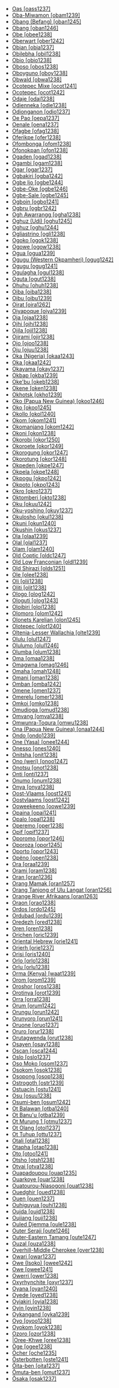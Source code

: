 - [Oas [oass1237]](tree/austronesian.aust1307/nuclearaustronesian.nucl1752/malayopolynesian.mala1545/greatercentralphilippine.grea1284/centralphilippine.cent2246/bikol.biko1240/inlandbikol.inla1266/albaybicolano.alba1269/oas.oass1237/oas.oass1237.ini)
- [Oba-Miwamon [obam1239]](tree/anim.anim1240/marind.mari1437/yaqayic.yaqa1245/yaqay.yaqa1246/obamiwamon.obam1239/obamiwamon.obam1239.ini)
- [Obang (Befang) [oban1245]](tree/atlanticcongo.atla1278/voltacongo.volt1241/benuecongo.benu1247/bantoid.bant1294/southernbantoid.sout3152/widegrassfields.wide1239/befang.befa1241/obangbefang.oban1245/obangbefang.oban1245.ini)
- [Obang [oban1246]](tree/atlanticcongo.atla1278/voltacongo.volt1241/benuecongo.benu1247/bantoid.bant1294/southernbantoid.sout3152/ekoidmbe.ekoi1237/ekoid.ekoi1236/ejaghamekajuk.ejag1240/ejaghametung.ejag1241/ejagham.ejag1239/easternejagham.east2411/obang.oban1246/obang.oban1246.ini)
- [Obe [obee1238]](tree/atlanticcongo.atla1278/voltacongo.volt1241/benuecongo.benu1247/bantoid.bant1294/southernbantoid.sout3152/bendic.bend1256/putukwam.putu1241/obe.obee1238/obe.obee1238.ini)
- [Oberwart [ober1242]](tree/uralic.ural1272/hungarian.hung1274/oberwart.ober1242/oberwart.ober1242.ini)
- [Obian [obia1237]](tree/austronesian.aust1307/nuclearaustronesian.nucl1752/malayopolynesian.mala1545/greaterbarito.grea1283/samabajaw.sama1302/suluborneo.sulu1242/innersulusama.inne1244/southernsama.sout2918/obian.obia1237/obian.obia1237.ini)
- [Obilebha [obil1238]](tree/centralsudanic.cent2225/morumadi.moru1252/centralmorumadi.cent2043/logo.logo1259/obilebha.obil1238/obilebha.obil1238.ini)
- [Obio [obio1238]](tree/atlanticcongo.atla1278/voltacongo.volt1241/benuecongo.benu1247/igboid.igbo1258/igbo.igbo1259/ikwere.ikwe1242/obio.obio1238/obio.obio1238.ini)
- [Oboso [obos1238]](tree/atlanticcongo.atla1278/voltacongo.volt1241/benuecongo.benu1247/bantoid.bant1294/southernbantoid.sout3152/bendic.bend1256/putukwam.putu1241/oboso.obos1238/oboso.obos1238.ini)
- [Oboyguno [oboy1238]](tree/afroasiatic.afro1255/chadic.chad1250/eastchadic.east2632/eastchadicb.east2633/eastchadicb1.east2709/danglamabirebirgit.dang1275/dangla.dang1276/bidiyo.bidi1241/oboyguno.oboy1238/oboyguno.oboy1238.ini)
- [Obwald [obwa1238]](tree/indoeuropean.indo1319/germanic.germ1287/northwestgermanic.nort3152/westgermanic.west2793/highgerman.high1286/middlemodernhighgerman.midd1349/modernhighgerman.mode1258/uppergerman.uppe1397/alemannic.alem1243/swissgerman.swis1247/obwald.obwa1238/obwald.obwa1238.ini)
- [Ocotepec Mixe [ocot1241]](tree/mixezoque.mixe1284/mixe.mixe1286/oaxacamixe.oaxa1241/lowlandmidlandsouthhighlandmixe.lowl1268/lowlandmidlandmixe.lowl1269/midlandmixe.midl1241/juquilamixe.juqu1238/ocotepecmixe.ocot1241/ocotepecmixe.ocot1241.ini)
- [Ocotepec [ocot1242]](tree/mixezoque.mixe1284/zoque.zoqu1261/chiapaszoque.chia1261/copainalazoque.copa1236/ocotepec.ocot1242/ocotepec.ocot1242.ini)
- [Odaje [odaj1238]](tree/atlanticcongo.atla1278/voltacongo.volt1241/benuecongo.benu1247/bantoid.bant1294/southernbantoid.sout3152/ekoidmbe.ekoi1237/mbe.mbee1249/odaje.odaj1238/odaje.odaj1238.ini)
- [Odienneka [odie1238]](tree/mande.mand1469/westernmande.west2780/mandingkpelle.mand1431/centralmande.cent2047/mandingjogo.mand1432/mandingvai.mand1433/mandingmokole.mand1434/manding.mand1435/eastmanding.east2425/maninkamori.mani1303/wojenaka.woje1238/odienneka.odie1238/odienneka.odie1238.ini)
- [Odionganon [odio1237]](tree/austronesian.aust1307/nuclearaustronesian.nucl1752/malayopolynesian.mala1545/greatercentralphilippine.grea1284/centralphilippine.cent2246/bisayan.bisa1268/bantoanon.bant1288/odionganon.odio1237/odionganon.odio1237.ini)
- [Oe Pao [oepa1237]](tree/austronesian.aust1307/nuclearaustronesian.nucl1752/malayopolynesian.mala1545/centraleasternmalayopolynesian.cent2237/centralmalayopolynesian.cent2245/timorica.timo1259/westextraramelaic.west2545/rotinese.roti1239/nuclearrotinese.nucl1753/ringgou.ring1244/oepao.oepa1237/oepao.oepa1237.ini)
- [Oenale [oena1237]](tree/austronesian.aust1307/nuclearaustronesian.nucl1752/malayopolynesian.mala1545/centraleasternmalayopolynesian.cent2237/centralmalayopolynesian.cent2245/timorica.timo1259/westextraramelaic.west2545/rotinese.roti1239/delaoenale.dela1251/oenale.oena1237/oenale.oena1237.ini)
- [Ofagbe [ofag1238]](tree/atlanticcongo.atla1278/voltacongo.volt1241/benuecongo.benu1247/akpesedoid.akpe1249/edoid.edoi1239/southwesternedoid.sout2805/isoko.isok1239/ofagbe.ofag1238/ofagbe.ofag1238.ini)
- [Oferikpe [ofer1238]](tree/atlanticcongo.atla1278/voltacongo.volt1241/benuecongo.benu1247/deltacross.delt1251/uppercross.uppe1418/centraluppercross.cent2027/eastwestcentraldeltacross.east2400/mbembelegbo.mbem1251/crossrivermbembe.cros1244/oferikpe.ofer1238/oferikpe.ofer1238.ini)
- [Ofombonga [ofom1238]](tree/atlanticcongo.atla1278/voltacongo.volt1241/benuecongo.benu1247/deltacross.delt1251/uppercross.uppe1418/centraluppercross.cent2027/eastwestcentraldeltacross.east2400/mbembelegbo.mbem1251/crossrivermbembe.cros1244/ofombonga.ofom1238/ofombonga.ofom1238.ini)
- [Ofonokpan [ofon1238]](tree/atlanticcongo.atla1278/voltacongo.volt1241/benuecongo.benu1247/deltacross.delt1251/uppercross.uppe1418/centraluppercross.cent2027/eastwestcentraldeltacross.east2400/mbembelegbo.mbem1251/crossrivermbembe.cros1244/ofonokpan.ofon1238/ofonokpan.ofon1238.ini)
- [Ogaden [ogad1238]](tree/afroasiatic.afro1255/cushitic.cush1243/eastcushitic.east2699/lowlandeastcushitic.lowl1267/southernlowlandeastcushitic.sout3055/mainstreamlowlandeastcushitic.main1283/omotana.omot1245/easternomotana.east2653/somali.soma1255/ogaden.ogad1238/ogaden.ogad1238.ini)
- [Ogambi [ogam1238]](tree/centralsudanic.cent2225/morumadi.moru1252/centralmorumadi.cent2043/logo.logo1259/ogambi.ogam1238/ogambi.ogam1238.ini)
- [Ogar [ogar1237]](tree/austronesian.aust1307/nuclearaustronesian.nucl1752/malayopolynesian.mala1545/centraleasternmalayopolynesian.cent2237/centralmalayopolynesian.cent2245/keitanimbar.keit1238/yamdenaonin.yamd1241/oninic.onin1244/onin.onin1245/ogar.ogar1237/ogar.ogar1237.ini)
- [Ogbakiri [ogba1242]](tree/atlanticcongo.atla1278/voltacongo.volt1241/benuecongo.benu1247/igboid.igbo1258/igbo.igbo1259/ikwere.ikwe1242/ogbakiri.ogba1242/ogbakiri.ogba1242.ini)
- [Ogbe Ijo [ogbe1244]](tree/ijoid.ijoi1239/ijo.ijoo1239/westernijo.west2446/izon.izon1238/ogbeijo.ogbe1244/ogbeijo.ogbe1244.ini)
- [Ogbe-Oke [ogbe1246]](tree/atlanticcongo.atla1278/voltacongo.volt1241/benuecongo.benu1247/akpesedoid.akpe1249/edoid.edoi1239/northwesternedoid.nort3183/southernnorthwesternedoid.sout3171/okpamheri.okpa1238/westernokpamheri.west2472/ogbeoke.ogbe1246/ogbeoke.ogbe1246.ini)
- [Ogbe-Sale [ogbe1245]](tree/atlanticcongo.atla1278/voltacongo.volt1241/benuecongo.benu1247/akpesedoid.akpe1249/edoid.edoi1239/northwesternedoid.nort3183/southernnorthwesternedoid.sout3171/okpamheri.okpa1238/westernokpamheri.west2472/ogbesale.ogbe1245/ogbesale.ogbe1245.ini)
- [Ogboin [ogbo1241]](tree/ijoid.ijoi1239/ijo.ijoo1239/westernijo.west2446/izon.izon1238/ogboin.ogbo1241/ogboin.ogbo1241.ini)
- [Ogbru [ogbr1242]](tree/atlanticcongo.atla1278/voltacongo.volt1241/kwavoltacongo.kwav1236/nyo.nyoa1234/agneby.agne1238/abidji.abid1235/ogbru.ogbr1242/ogbru.ogbr1242.ini)
- [Ogh Awarrangg [ogha1238]](tree/pamanyungan.pama1250/paman.pama1251/southwestpama.sout3141/uppersouthwestpaman.uppe1456/kunjenundjanathima.kunj1248/kunjen.kunj1245/oghawarrangg.ogha1238/oghawarrangg.ogha1238.ini)
- [Oghuz (Udi) [oghu1245]](tree/nakhdaghestanian.nakh1245/daghestanian.dagh1238/lezgic.lezg1248/udiaghwan.udia1235/udi.udii1243/oghuzudi.oghu1245/oghuzudi.oghu1245.ini)
- [Oghuz [oghu1244]](tree/turkic.turk1311/commonturkic.comm1245/oghuzkipchakuyghur.oghu1246/oghuz.oghu1243/uzbek.uzbe1247/northernuzbek.nort2690/oghuz.oghu1244/oghuz.oghu1244.ini)
- [Ogliastrino [ogli1238]](tree/indoeuropean.indo1319/italic.ital1284/latinofaliscan.lati1262/latinic.lati1263/imperiallatin.impe1234/romance.roma1334/southernromance.sout3158/sardocorsican.sard1256/sardinian.sard1257/campidanesesardinian.camp1261/ogliastrino.ogli1238/ogliastrino.ogli1238.ini)
- [Ogoko [ogok1238]](tree/centralsudanic.cent2225/morumadi.moru1252/southernmorumadi.sout2827/southernmadi.sout2828/ogoko.ogok1238/ogoko.ogok1238.ini)
- [Ogowe [ogow1238]](tree/atlanticcongo.atla1278/voltacongo.volt1241/benuecongo.benu1247/bantoid.bant1294/southernbantoid.sout3152/narrowbantu.narr1281/bantuab10b20b30.bant1295/yaundefanga70.yaun1239/fangequatorialguinea.fang1246/ogowe.ogow1238/ogowe.ogow1238.ini)
- [Ogua [ogua1239]](tree/atlanticcongo.atla1278/voltacongo.volt1241/benuecongo.benu1247/akpesedoid.akpe1249/edoid.edoi1239/deltaedoid.delt1252/degemaengenni.dege1249/engenni.enge1239/ogua.ogua1239/ogua.ogua1239.ini)
- [Ogugu (Western Okpamheri) [ogug1242]](tree/atlanticcongo.atla1278/voltacongo.volt1241/benuecongo.benu1247/akpesedoid.akpe1249/edoid.edoi1239/northwesternedoid.nort3183/southernnorthwesternedoid.sout3171/okpamheri.okpa1238/westernokpamheri.west2472/oguguwesternokpamheri.ogug1242/oguguwesternokpamheri.ogug1242.ini)
- [Ogugu [ogug1241]](tree/atlanticcongo.atla1278/voltacongo.volt1241/benuecongo.benu1247/defoid.defo1239/yoruboid.yoru1244/igala.igal1242/ogugu.ogug1241/ogugu.ogug1241.ini)
- [Ogulagha [ogul1238]](tree/ijoid.ijoi1239/ijo.ijoo1239/westernijo.west2446/izon.izon1238/ogulagha.ogul1238/ogulagha.ogul1238.ini)
- [Oguta [ogut1238]](tree/atlanticcongo.atla1278/voltacongo.volt1241/benuecongo.benu1247/igboid.igbo1258/igbo.igbo1259/nuclearigbo.nucl1417/oguta.ogut1238/oguta.ogut1238.ini)
- [Ohuhu [ohuh1238]](tree/atlanticcongo.atla1278/voltacongo.volt1241/benuecongo.benu1247/igboid.igbo1258/igbo.igbo1259/nuclearigbo.nucl1417/ohuhu.ohuh1238/ohuhu.ohuh1238.ini)
- [Oiba [oiba1238]](tree/eaststrickland.east2433/kubosamobibo.kubo1241/gobasi.goba1246/oiba.oiba1238/oiba.oiba1238.ini)
- [Oibu [oibu1239]](tree/manubaran.manu1261/mariapapuanewguinea.mari1438/oibu.oibu1239/oibu.oibu1239.ini)
- [Oirat [oira1262]](tree/mongolic.mong1329/easternmongolic.oira1260/oiratkhalkha.oira1264/oiratkalmykdarkhat.oira1261/kalmyk.kalm1243/oirat.oira1262/oirat.oira1262.ini)
- [Oiyapoque [oiya1239]](tree/tupian.tupi1275/mawetiguarani.mawe1252/awetiguarani.awet1245/tupiguarani.tupi1276/tupiguaranisubgroupviii.tupi1281/wayampizoeemerillon.waya1271/wayampi.waya1270/oiyapoque.oiya1239/oiyapoque.oiya1239.ini)
- [Oja [ojaa1238]](tree/atlanticcongo.atla1278/voltacongo.volt1241/benuecongo.benu1247/akpesedoid.akpe1249/edoid.edoi1239/northwesternedoid.nort3183/southernnorthwesternedoid.sout3171/okpamheri.okpa1238/okulosho.okul1238/oja.ojaa1238/oja.ojaa1238.ini)
- [Ojhi [ojhi1238]](tree/indoeuropean.indo1319/indoiranian.indo1320/indoaryan.indo1321/indoaryancentralzone.indo1322/subcontinentalcentralindoaryan.subc1234/easternhindi.east2726/bagheli.bagh1251/ojhi.ojhi1238/ojhi.ojhi1238.ini)
- [Ojila [ojil1238]](tree/centralsudanic.cent2225/morumadi.moru1252/centralmorumadi.cent2043/avokaya.avok1242/ojila.ojil1238/ojila.ojil1238.ini)
- [Ojirami [ojir1238]](tree/atlanticcongo.atla1278/voltacongo.volt1241/benuecongo.benu1247/akpesedoid.akpe1249/edoid.edoi1239/northwesternedoid.nort3183/southernnorthwesternedoid.sout3171/okpamheri.okpa1238/okulosho.okul1238/ojirami.ojir1238/ojirami.ojir1238.ini)
- [Ojo [ojoo1238]](tree/atlanticcongo.atla1278/voltacongo.volt1241/benuecongo.benu1247/defoid.defo1239/arigidi.arig1246/ojo.ojoo1238/ojo.ojoo1238.ini)
- [Oju [ojuu1238]](tree/atlanticcongo.atla1278/voltacongo.volt1241/benuecongo.benu1247/idomoid.idom1262/akweya.etul1244/igede.iged1239/oju.ojuu1238/oju.ojuu1238.ini)
- [Oka (Nigeria) [okaa1243]](tree/atlanticcongo.atla1278/voltacongo.volt1241/benuecongo.benu1247/igboid.igbo1258/igbo.igbo1259/nuclearigbo.nucl1417/okanigeria.okaa1243/okanigeria.okaa1243.ini)
- [Oka [okaa1242]](tree/mongolic.mong1329/easternmongolic.oira1260/oiratkhalkha.oira1264/khalkhaburiat.khal1273/buriat.buri1258/russiaburiat.russ1264/oka.okaa1242/oka.okaa1242.ini)
- [Okayama [okay1237]](tree/japonic.japo1237/japanese.japa1256/japantaiwanjapanese.japa1258/nuclearjapanese.nucl1643/westernjapanese.west2607/chugoku.chug1253/okayama.okay1237/okayama.okay1237.ini)
- [Okbap [okba1239]](tree/nucleartransnewguinea.nucl1709/mek.mekk1240/easternmek.east2504/ketengban.kete1254/okbap.okba1239/okbap.okba1239.ini)
- [Oke'bu [okeb1238]](tree/centralsudanic.cent2225/membimangbutuefe.memb1239/ndo.ndoo1242/okebu.okeb1238/okebu.okeb1238.ini)
- [Okene [oken1238]](tree/atlanticcongo.atla1278/voltacongo.volt1241/benuecongo.benu1247/nupoid.nupo1239/ebira.ebir1243/okene.oken1238/okene.oken1238.ini)
- [Okhotsk [okho1239]](tree/tungusic.tung1282/northerntungusic.nort3147/even.even1260/okhotsk.okho1239/okhotsk.okho1239.ini)
- [Oko (Papua New Guinea) [okoo1246]](tree/koiarian.koia1260/baraic.bara1376/ese.esee1247/okopapuanewguinea.okoo1246/okopapuanewguinea.okoo1246.ini)
- [Oko [okoo1245]](tree/atlanticcongo.atla1278/voltacongo.volt1241/benuecongo.benu1247/okoeniosayen.okoe1238/oko.okoo1245/oko.okoo1245.ini)
- [Okollo [okol1240]](tree/centralsudanic.cent2225/morumadi.moru1252/southernmorumadi.sout2827/southernmadi.sout2828/okollo.okol1240/okollo.okol1240.ini)
- [Okom [okom1241]](tree/atlanticcongo.atla1278/voltacongo.volt1241/benuecongo.benu1247/deltacross.delt1251/uppercross.uppe1418/centraluppercross.cent2027/eastwestcentraldeltacross.east2400/mbembelegbo.mbem1251/crossrivermbembe.cros1244/okom.okom1241/okom.okom1241.ini)
- [Okomanjang [okom1242]](tree/atlanticcongo.atla1278/voltacongo.volt1241/benuecongo.benu1247/bantoid.bant1294/southernbantoid.sout3152/widegrassfields.wide1239/befang.befa1241/okomanjang.okom1242/okomanjang.okom1242.ini)
- [Okoni [okon1238]](tree/atlanticcongo.atla1278/voltacongo.volt1241/northvoltacongo.nort3149/gur.gura1261/centralgur.cent2243/northerncentralgur.nort2777/bwamuotivolta.bwam1248/otivolta.otiv1239/nuclearotivolta.nucl1743/otivoltaoriental.otiv1240/waamatayariditammari.waam1245/tayariditammari.taya1258/nateni.nate1242/okoni.okon1238/okoni.okon1238.ini)
- [Okorobi [okor1250]](tree/atlanticcongo.atla1278/voltacongo.volt1241/benuecongo.benu1247/bantoid.bant1294/southernbantoid.sout3152/widegrassfields.wide1239/narrowgrassfields.narr1282/momo.momo1242/ngwo.ngwo1241/okorobi.okor1250/okorobi.okor1250.ini)
- [Okoroete [okor1249]](tree/atlanticcongo.atla1278/voltacongo.volt1241/benuecongo.benu1247/deltacross.delt1251/lowercross.obol1242/oboloic.obol1244/obolo.obol1243/okoroete.okor1249/okoroete.okor1249.ini)
- [Okorogung [okor1247]](tree/atlanticcongo.atla1278/voltacongo.volt1241/benuecongo.benu1247/bantoid.bant1294/southernbantoid.sout3152/bendic.bend1256/putukwam.putu1241/okorogung.okor1247/okorogung.okor1247.ini)
- [Okorotung [okor1248]](tree/atlanticcongo.atla1278/voltacongo.volt1241/benuecongo.benu1247/bantoid.bant1294/southernbantoid.sout3152/bendic.bend1256/putukwam.putu1241/okorotung.okor1248/okorotung.okor1248.ini)
- [Okpeden [okpe1247]](tree/atlanticcongo.atla1278/voltacongo.volt1241/benuecongo.benu1247/deltacross.delt1251/centraldelta.cent2028/abuaodual.abua1243/abua.abua1244/okpeden.okpe1247/okpeden.okpe1247.ini)
- [Okpela [okpe1248]](tree/atlanticcongo.atla1278/voltacongo.volt1241/benuecongo.benu1247/akpesedoid.akpe1249/edoid.edoi1239/northcentraledoid.nort3182/unclassifiednorthcentraledoid.unun9932/unclassifiednorthcentraledoid.uncl1474/ivbienorthokpelaarhe.ivbi1241/okpela.okpe1248/okpela.okpe1248.ini)
- [Okpogu [okpo1242]](tree/atlanticcongo.atla1278/voltacongo.volt1241/benuecongo.benu1247/idomoid.idom1262/akweya.etul1244/etuloidoma.etul1246/nuclearidoma.nucl1732/idoma.idom1241/okpogu.okpo1242/okpogu.okpo1242.ini)
- [Okpoto [okpo1243]](tree/atlanticcongo.atla1278/voltacongo.volt1241/benuecongo.benu1247/deltacross.delt1251/uppercross.uppe1418/centraluppercross.cent2027/northsouthcentraldeltacross.nort2790/koringkukele.kori1259/oring.orin1239/okpoto.okpo1243/okpoto.okpo1243.ini)
- [Okro [okro1237]](tree/austronesian.aust1307/nuclearaustronesian.nucl1752/malayopolynesian.mala1545/centraleasternmalayopolynesian.cent2237/easternmalayopolynesian.east2712/oceanic.ocea1241/admiraltyislands.admi1239/easternadmiraltyislands.east2459/manus.manu1262/eastmanus.east2460/korolelenalititan.koro1314/nali.nali1245/okro.okro1237/okro.okro1237.ini)
- [Oktomberi [okto1238]](tree/nakhdaghestanian.nakh1245/daghestanian.dagh1238/lezgic.lezg1248/udiaghwan.udia1235/udi.udii1243/oktomberi.okto1238/oktomberi.okto1238.ini)
- [Oku [okuu1242]](tree/atlanticcongo.atla1278/voltacongo.volt1241/benuecongo.benu1247/bantoid.bant1294/southernbantoid.sout3152/bendic.bend1256/bokyi.boky1238/oku.okuu1242/oku.okuu1242.ini)
- [Oku-yoshino [okuy1237]](tree/japonic.japo1237/japanese.japa1256/japantaiwanjapanese.japa1258/nuclearjapanese.nucl1643/westernjapanese.west2607/kinki.kink1238/okuyoshino.okuy1237/okuyoshino.okuy1237.ini)
- [Okulosho [okul1238]](tree/atlanticcongo.atla1278/voltacongo.volt1241/benuecongo.benu1247/akpesedoid.akpe1249/edoid.edoi1239/northwesternedoid.nort3183/southernnorthwesternedoid.sout3171/okpamheri.okpa1238/okulosho.okul1238/okulosho.okul1238.ini)
- [Okuni [okun1240]](tree/atlanticcongo.atla1278/voltacongo.volt1241/benuecongo.benu1247/deltacross.delt1251/uppercross.uppe1418/centraluppercross.cent2027/eastwestcentraldeltacross.east2400/olulumoikom.olul1245/okuni.okun1240/okuni.okun1240.ini)
- [Okushin [okus1237]](tree/japonic.japo1237/japanese.japa1256/japantaiwanjapanese.japa1258/nuclearjapanese.nucl1643/easternjapanese.east2526/tokaitosan.toka1245/naganoyamanashishizuoka.naga1407/nagano.naga1408/okushin.okus1237/okushin.okus1237.ini)
- [Ola [olaa1239]](tree/tungusic.tung1282/northerntungusic.nort3147/even.even1260/ola.olaa1239/ola.olaa1239.ini)
- [Olal [olal1237]](tree/austronesian.aust1307/nuclearaustronesian.nucl1752/malayopolynesian.mala1545/centraleasternmalayopolynesian.cent2237/easternmalayopolynesian.east2712/oceanic.ocea1241/northandcentralvanuatu.nort3195/centralvanuatu.cent2269/ambrym.ambr1240/northambrym.nort2839/olal.olal1237/olal.olal1237.ini)
- [Olam [olam1240]](tree/surmic.surm1244/southsurmic.sout2836/southwestsurmic.sout2838/didingamurle.didi1256/murle.murl1244/olam.olam1240/olam.olam1240.ini)
- [Old Coptic [oldc1247]](tree/afroasiatic.afro1255/egyptian.egyp1245/coptic.copt1239/oldcoptic.oldc1247/oldcoptic.oldc1247.ini)
- [Old Low Franconian [oldl1239]](tree/indoeuropean.indo1319/germanic.germ1287/northwestgermanic.nort3152/westgermanic.west2793/franconian.fran1268/highfranconian.high1287/frankish.fran1264/oldlowfranconian.oldl1239/oldlowfranconian.oldl1239.ini)
- [Old Shirazi [olds1251]](tree/indoeuropean.indo1319/indoiranian.indo1320/iranian.iran1269/westerniranian.west2794/southwesterniranian.sout3157/farsiccaucasiantat.fars1254/farsic.fars1255/westernfarsi.west2369/oldshirazi.olds1251/oldshirazi.olds1251.ini)
- [Ole [olee1238]](tree/atlanticcongo.atla1278/voltacongo.volt1241/benuecongo.benu1247/akpesedoid.akpe1249/edoid.edoi1239/southwesternedoid.sout2805/isoko.isok1239/ole.olee1238/ole.olee1238.ini)
- [Oli [olii1238]](tree/atlanticcongo.atla1278/voltacongo.volt1241/benuecongo.benu1247/bantoid.bant1294/southernbantoid.sout3152/narrowbantu.narr1281/bantuab10b20b30.bant1295/sawabantu.sawa1251/dualaic.dual1244/dualamalimba.dual1245/duala.dual1243/oli.olii1238/oli.olii1238.ini)
- [Oliti [olit1238]](tree/atlanticcongo.atla1278/voltacongo.volt1241/benuecongo.benu1247/bantoid.bant1294/southernbantoid.sout3152/tivoid.tivo1239/centraltivoid.cent2261/centraltivoida.cent2267/icevemaci.icev1238/oliti.olit1238/oliti.olit1238.ini)
- [Ologo [olog1242]](tree/bosavi.bosa1245/bosaviwatershed.bosa1246/kalulisunia.kalu1249/kaluli.kalu1248/ologo.olog1242/ologo.olog1242.ini)
- [Ologuti [olog1243]](tree/nucleartransnewguinea.nucl1709/kainantugoroka.kain1273/goroka.goro1272/nucleargoroka.nucl1760/nucleargoroka.nucl1756/kamanoyagaria.kama1374/yagaria.yaga1260/ologuti.olog1243/ologuti.olog1243.ini)
- [Oloibiri [oloi1238]](tree/atlanticcongo.atla1278/voltacongo.volt1241/benuecongo.benu1247/deltacross.delt1251/centraldelta.cent2028/kugboic.kugb1242/ogbia.ogbi1239/oloibiri.oloi1238/oloibiri.oloi1238.ini)
- [Olomoro [olom1242]](tree/atlanticcongo.atla1278/voltacongo.volt1241/benuecongo.benu1247/akpesedoid.akpe1249/edoid.edoi1239/southwesternedoid.sout2805/isoko.isok1239/olomoro.olom1242/olomoro.olom1242.ini)
- [Olonets Karelian [olon1245]](tree/uralic.ural1272/finnic.finn1317/karelicfinnic.kare1349/karelian.kare1335/olonetskarelian.olon1245/olonetskarelian.olon1245.ini)
- [Olotepec [olot1240]](tree/mixezoque.mixe1284/mixe.mixe1286/oaxacamixe.oaxa1241/lowlandmidlandsouthhighlandmixe.lowl1268/lowlandmidlandmixe.lowl1269/midlandmixe.midl1241/northcentralmixe.nort2939/olotepec.olot1240/olotepec.olot1240.ini)
- [Oltenia-Lesser Wallachia [olte1239]](tree/indoeuropean.indo1319/italic.ital1284/latinofaliscan.lati1262/latinic.lati1263/imperiallatin.impe1234/romance.roma1334/easternromance.east2714/macroromanian.macr1262/romanian.roma1327/oltenialesserwallachia.olte1239/oltenialesserwallachia.olte1239.ini)
- [Olulu [olul1247]](tree/atlanticcongo.atla1278/voltacongo.volt1241/benuecongo.benu1247/bantoid.bant1294/southernbantoid.sout3152/tivoid.tivo1239/centraltivoid.cent2261/centraltivoidb.cent2268/ipulo.ipul1238/olulu.olul1247/olulu.olul1247.ini)
- [Olulumo [olul1246]](tree/atlanticcongo.atla1278/voltacongo.volt1241/benuecongo.benu1247/deltacross.delt1251/uppercross.uppe1418/centraluppercross.cent2027/eastwestcentraldeltacross.east2400/olulumoikom.olul1245/olulumo.olul1246/olulumo.olul1246.ini)
- [Olumba [olum1238]](tree/nucleartransnewguinea.nucl1709/kainantugoroka.kain1273/goroka.goro1272/nucleargoroka.nucl1760/nucleargoroka.nucl1756/siane.sian1257/olumba.olum1238/olumba.olum1238.ini)
- [Oma [omaa1238]](tree/atlanticcongo.atla1278/voltacongo.volt1241/benuecongo.benu1247/akpesedoid.akpe1249/edoid.edoi1239/northwesternedoid.nort3183/southernnorthwesternedoid.sout3171/okpamheri.okpa1238/okulosho.okul1238/oma.omaa1238/oma.omaa1238.ini)
- [Omagwna [omag1246]](tree/atlanticcongo.atla1278/voltacongo.volt1241/benuecongo.benu1247/igboid.igbo1258/igbo.igbo1259/ikwere.ikwe1242/omagwna.omag1246/omagwna.omag1246.ini)
- [Omaha [omah1248]](tree/siouan.siou1252/coresiouan.core1249/mississippivalley.miss1254/dhegiha.dheg1241/omahaponca.omah1247/omaha.omah1248/omaha.omah1248.ini)
- [Omani [oman1238]](tree/koiarian.koia1260/koiaric.koia1261/koitakoiari.koit1243/grasskoiari.gras1249/omani.oman1238/omani.oman1238.ini)
- [Omban [omba1242]](tree/nucleartransnewguinea.nucl1709/mek.mekk1240/easternmek.east2504/ketengban.kete1254/omban.omba1242/omban.omba1242.ini)
- [Omene [omen1237]](tree/austronesian.aust1307/nuclearaustronesian.nucl1752/malayopolynesian.mala1545/centraleasternmalayopolynesian.cent2237/easternmalayopolynesian.east2712/oceanic.ocea1241/westernoceaniclinkage.west2818/papuantiplinkage.papu1253/peripheralpapuantip.peri1258/centralpapuan.cent2070/sinagorokeapara.sina1272/sinaugoro.sina1266/omene.omen1237/omene.omen1237.ini)
- [Omerelu [omer1238]](tree/atlanticcongo.atla1278/voltacongo.volt1241/benuecongo.benu1247/igboid.igbo1258/igbo.igbo1259/ikwere.ikwe1242/omerelu.omer1238/omerelu.omer1238.ini)
- [Omkoi [omko1238]](tree/sinotibetan.sino1245/karenic.kare1337/peripheralkaren.peri1254/pwo.pwoo1239/northernpwokaren.nort2704/pwonorthernkaren.pwon1235/omkoi.omko1238/omkoi.omko1238.ini)
- [Omudioga [omud1238]](tree/atlanticcongo.atla1278/voltacongo.volt1241/benuecongo.benu1247/igboid.igbo1258/igbo.igbo1259/ikwere.ikwe1242/omudioga.omud1238/omudioga.omud1238.ini)
- [Omvang [omva1238]](tree/atlanticcongo.atla1278/voltacongo.volt1241/benuecongo.benu1247/bantoid.bant1294/southernbantoid.sout3152/narrowbantu.narr1281/bantuab10b20b30.bant1295/yaundefanga70.yaun1239/ewondobebele.ewon1241/ewondo.ewon1239/omvang.omva1238/omvang.omva1238.ini)
- [Omwunra-Toqura [omwu1238]](tree/nucleartransnewguinea.nucl1709/kainantugoroka.kain1273/kainantu.kain1274/tairora.tair1260/southtairora.sout2943/omwunratoqura.omwu1238/omwunratoqura.omwu1238.ini)
- [Ona (Papua New Guinea) [onaa1244]](tree/nucleartransnewguinea.nucl1709/kainantugoroka.kain1273/goroka.goro1272/nucleargoroka.nucl1760/nucleargoroka.nucl1756/siane.sian1257/onapapuanewguinea.onaa1244/onapapuanewguinea.onaa1244.ini)
- [Ondo [ondo1239]](tree/atlanticcongo.atla1278/voltacongo.volt1241/benuecongo.benu1247/defoid.defo1239/yoruboid.yoru1244/edekiri.edek1238/ede.edea1234/easternede.east2738/southeasternede.sout3186/nuclearyoruba.nucl1747/lucumiyoruba.lucu1239/yoruba.yoru1245/ondo.ondo1239/ondo.ondo1239.ini)
- [One (Yasa) [onee1244]](tree/atlanticcongo.atla1278/voltacongo.volt1241/benuecongo.benu1247/bantoid.bant1294/southernbantoid.sout3152/narrowbantu.narr1281/bantuab10b20b30.bant1295/sawabantu.sawa1251/bengaic.beng1289/yasangumbi.yasa1241/yasa.yasa1242/oneyasa.onee1244/oneyasa.onee1244.ini)
- [Onesso [ones1240]](tree/austronesian.aust1307/nuclearaustronesian.nucl1752/malayopolynesian.mala1545/centraleasternmalayopolynesian.cent2237/easternmalayopolynesian.east2712/oceanic.ocea1241/northandcentralvanuatu.nort3195/centralvanuatu.cent2269/malakula.mala1539/easternmalakulalinkage.east2753/aulua.aulu1238/onesso.ones1240/onesso.ones1240.ini)
- [Onitsha [onit1238]](tree/atlanticcongo.atla1278/voltacongo.volt1241/benuecongo.benu1247/igboid.igbo1258/igbo.igbo1259/nuclearigbo.nucl1417/onitsha.onit1238/onitsha.onit1238.ini)
- [Ono (weri) [onoo1247]](tree/goilalan.goil1242/weric.weri1254/weri.weri1253/onoweri.onoo1247/onoweri.onoo1247.ini)
- [Onotsu [onot1238]](tree/japonic.japo1237/ryukyuan.ryuk1243/northernryukyuan.nort3255/amami.amam1245/kikai.kika1239/onotsu.onot1238/onotsu.onot1238.ini)
- [Onti [onti1237]](tree/dravidian.drav1251/southdravidian.sout3133/southdravidiani.sout3138/tulukoraga.tulu1261/koraga.kora1289/korrakoraga.korr1238/onti.onti1237/onti.onti1237.ini)
- [Onumo [onum1238]](tree/atlanticcongo.atla1278/voltacongo.volt1241/benuecongo.benu1247/akpesedoid.akpe1249/edoid.edoi1239/northwesternedoid.nort3183/southernnorthwesternedoid.sout3171/okpamheri.okpa1238/westernokpamheri.west2472/onumo.onum1238/onumo.onum1238.ini)
- [Onya [onya1238]](tree/nucleartransnewguinea.nucl1709/mek.mekk1240/easternmek.east2504/ketengban.kete1254/onya.onya1238/onya.onya1238.ini)
- [Oost-Vlaams [oost1241]](tree/indoeuropean.indo1319/germanic.germ1287/northwestgermanic.nort3152/westgermanic.west2793/franconian.fran1268/lowfranconian.wese1235/macrodutch.macr1270/middlemoderndutch.midd1347/moderndutch.mode1257/dutch.dutc1256/oostvlaams.oost1241/oostvlaams.oost1241.ini)
- [Oostvlaams [oost1242]](tree/indoeuropean.indo1319/germanic.germ1287/northwestgermanic.nort3152/westgermanic.west2793/franconian.fran1268/lowfranconian.wese1235/macrodutch.macr1270/middlemoderndutch.midd1347/moderndutch.mode1257/vlaams.vlaa1240/oostvlaams.oost1242/oostvlaams.oost1242.ini)
- [Ooweekeeno [oowe1239]](tree/wakashan.waka1280/northernwakashan.nort2964/kwakiutlan.kwak1268/heiltsuk.heil1246/ooweekeeno.oowe1239/ooweekeeno.oowe1239.ini)
- [Opaina [opai1241]](tree/tucanoan.tuca1253/easterntucanoan.east2698/southeasterntucanoan.sout3144/yahuna.yahu1241/opaina.opai1241/opaina.opai1241.ini)
- [Opalo [opal1238]](tree/afroasiatic.afro1255/chadic.chad1250/biumandara.bium1280/southbiumandara.sout3145/biumandaraaa8.bium1271/bataic.bata1316/bacama.baca1246/opalo.opal1238/opalo.opal1238.ini)
- [Operemo [oper1238]](tree/ijoid.ijoi1239/ijo.ijoo1239/westernijo.west2446/izon.izon1238/operemo.oper1238/operemo.oper1238.ini)
- [Opif [opif1237]](tree/austronesian.aust1307/nuclearaustronesian.nucl1752/malayopolynesian.mala1545/centraleasternmalayopolynesian.cent2237/easternmalayopolynesian.east2712/southhalmaherawestnewguinea.sout2850/southhalmaherawestnewguinea.sout3229/cenderawasihbay.cend1238/biakic.biak1249/biakroon.biak1250/biak.biak1248/opif.opif1237/opif.opif1237.ini)
- [Oporomo [opor1246]](tree/ijoid.ijoi1239/ijo.ijoo1239/westernijo.west2446/izon.izon1238/oporomo.opor1246/oporomo.opor1246.ini)
- [Oporoza [opor1245]](tree/ijoid.ijoi1239/ijo.ijoo1239/westernijo.west2446/izon.izon1238/oporoza.opor1245/oporoza.opor1245.ini)
- [Oporto [opor1243]](tree/signlanguage.sign1238/signlanguages.sign1237/swedishsign.swed1257/portuguesesignlanguage.port1277/oporto.opor1243/oporto.opor1243.ini)
- [Opëno [open1238]](tree/nilotic.nilo1247/westernnilotic.west2493/luoburun.luob1235/northernlwoo.nort2814/anuak.anua1242/openo.open1238/openo.open1238.ini)
- [Ora [oraa1239]](tree/atlanticcongo.atla1278/voltacongo.volt1241/benuecongo.benu1247/akpesedoid.akpe1249/edoid.edoi1239/northcentraledoid.nort3182/centralplainsedoid.cent2259/emaiiulehaora.emai1241/ora.oraa1239/ora.oraa1239.ini)
- [Orami [oram1238]](tree/southbougainville.sout2948/nasioi.nasi1247/naasioi.naas1242/orami.oram1238/orami.oram1238.ini)
- [Oran [oran1236]](tree/afroasiatic.afro1255/semitic.semi1276/westsemitic.west2786/centralsemitic.cent2236/arabian.arab1394/arabic.arab1395/northafricanarabic.nort3191/algerianarabic.alge1239/oran.oran1236/oran.oran1236.ini)
- [Orang Mamak [oran1257]](tree/austronesian.aust1307/nuclearaustronesian.nucl1752/malayopolynesian.mala1545/malayosumbawan.mala1536/northandeastmalayosumbawan.nort3170/malayic.mala1538/nuclearmalayic.nucl1733/minangkabauic.mina1280/minangkabau.mina1268/orangmamak.oran1257/orangmamak.oran1257.ini)
- [Orang Tanjong of Ulu Langat [oran1256]](tree/austroasiatic.aust1305/aslian.asli1243/centralnorthernaslian.cent1987/senoic.seno1278/semai.sema1266/orangtanjongofululangat.oran1256/orangtanjongofululangat.oran1256.ini)
- [Orange River Afrikaans [oran1263]](tree/indoeuropean.indo1319/germanic.germ1287/northwestgermanic.nort3152/westgermanic.west2793/franconian.fran1268/lowfranconian.wese1235/afrikaansic.afri1273/afrikaans.afri1274/orangeriverafrikaans.oran1263/orangeriverafrikaans.oran1263.ini)
- [Oraon [orao1238]](tree/dravidian.drav1251/northdravidian.nort2698/kuruxmalto.kuru1300/kurux.kuru1301/kurukh.kuru1302/oraon.orao1238/oraon.orao1238.ini)
- [Ordos [ordo1245]](tree/mongolic.mong1329/easternmongolic.oira1260/oiratkhalkha.oira1264/khalkhaburiat.khal1273/mongolian.mong1331/peripheralmongolian.peri1253/ordos.ordo1245/ordos.ordo1245.ini)
- [Ordubad [ordu1239]](tree/turkic.turk1311/commonturkic.comm1245/oghuzkipchakuyghur.oghu1246/oghuz.oghu1243/westoghuz.west2406/azerbaijani.azer1255/northazerbaijani.nort2697/ordubad.ordu1239/ordubad.ordu1239.ini)
- [Oredezh [ored1238]](tree/uralic.ural1272/finnic.finn1317/ingrian.ingr1248/oredezh.ored1238/oredezh.ored1238.ini)
- [Oren [oren1238]](tree/dagan.daga1274/maiwapapuanewguinea.maiw1251/oren.oren1238/oren.oren1238.ini)
- [Orichen [oric1239]](tree/tungusic.tung1282/easttungus.east2366/centraleasterntungusic.cent2235/oroch.oroc1248/orichen.oric1239/orichen.oric1239.ini)
- [Oriental Hebrew [orie1241]](tree/afroasiatic.afro1255/semitic.semi1276/westsemitic.west2786/centralsemitic.cent2236/northwestsemitic.nort3165/canaanite.cana1267/hebrewic.hebr1246/hebrew.hebr1245/orientalhebrew.orie1241/orientalhebrew.orie1241.ini)
- [Orierh [orie1237]](tree/austronesian.aust1307/nuclearaustronesian.nucl1752/malayopolynesian.mala1545/centraleasternmalayopolynesian.cent2237/easternmalayopolynesian.east2712/oceanic.ocea1241/northandcentralvanuatu.nort3195/centralvanuatu.cent2269/malakula.mala1539/peripheralwesternmalakula.peri1262/southwestcoastalmalekula.sout3197/malfaxal.malf1237/orierh.orie1237/orierh.orie1237.ini)
- [Orisi [oris1240]](tree/bookkeeping.book1242/chorotega.chor1275/orisi.oris1240/orisi.oris1240.ini)
- [Orlo [orlo1238]](tree/kreshaja.kres1240/gbayasudan.gbay1288/orlo.orlo1238/orlo.orlo1238.ini)
- [Orlu [orlu1238]](tree/atlanticcongo.atla1278/voltacongo.volt1241/benuecongo.benu1247/igboid.igbo1258/igbo.igbo1259/nuclearigbo.nucl1417/orlu.orlu1238/orlu.orlu1238.ini)
- [Orma (Kenya) [waat1239]](tree/afroasiatic.afro1255/cushitic.cush1243/eastcushitic.east2699/lowlandeastcushitic.lowl1267/southernlowlandeastcushitic.sout3055/mainstreamlowlandeastcushitic.main1283/oromoid.nucl1701/nuclearoromo.nucl1736/centraleasternoromo.cent2302/centraloromo.cent2303/orma.orma1241/ormakenya.waat1239/ormakenya.waat1239.ini)
- [Orom [orom1239]](tree/nilotic.nilo1247/easternnilotic.east2418/tesolotuxomaa.teso1247/tesoturkana.teso1248/teso.teso1249/orom.orom1239/orom.orom1239.ini)
- [Oroshor [oros1238]](tree/indoeuropean.indo1319/indoiranian.indo1320/iranian.iran1269/easterniranian.east2704/southeasterniranian.sout3156/shugniyazgulami.shug1237/shughnic.shug1253/shughni.shug1248/oroshor.oros1238/oroshor.oros1238.ini)
- [Orotinya [orot1239]](tree/bookkeeping.book1242/chorotega.chor1275/orotinya.orot1239/orotinya.orot1239.ini)
- [Orra [orra1238]](tree/tama.tama1329/tamasungor.tama1330/tamasungor.tama1368/tamachad.tama1331/orra.orra1238/orra.orra1238.ini)
- [Orum [orum1242]](tree/atlanticcongo.atla1278/voltacongo.volt1241/benuecongo.benu1247/deltacross.delt1251/uppercross.uppe1418/centraluppercross.cent2027/northsouthcentraldeltacross.nort2790/ubagharakohumono.ubag1244/kohumonoic.kohu1243/agwagwune.agwa1247/orum.orum1242/orum.orum1242.ini)
- [Orungu [orun1242]](tree/atlanticcongo.atla1278/voltacongo.volt1241/benuecongo.benu1247/bantoid.bant1294/southernbantoid.sout3152/narrowbantu.narr1281/bantuab10b20b30.bant1295/b10b30.b10b1234/myene.myen1241/orungu.orun1242/orungu.orun1242.ini)
- [Orunyoro [orun1241]](tree/atlanticcongo.atla1278/voltacongo.volt1241/benuecongo.benu1247/bantoid.bant1294/southernbantoid.sout3152/narrowbantu.narr1281/eastbantu.east2731/northeastsavannabantu.nort3203/greatlakesbantu.grea1289/westnyanza.west2841/rutara.ruta1242/northrutara.nort3228/nkorekiganyorotooro.nkor1240/nyorotooro.nyor1247/nyoro.nyor1246/orunyoro.orun1241/orunyoro.orun1241.ini)
- [Oruone [oruo1237]](tree/austronesian.aust1307/nuclearaustronesian.nucl1752/malayopolynesian.mala1545/centraleasternmalayopolynesian.cent2237/easternmalayopolynesian.east2712/oceanic.ocea1241/westernoceaniclinkage.west2818/papuantiplinkage.papu1253/peripheralpapuantip.peri1258/centralpapuan.cent2070/sinagorokeapara.sina1272/sinaugoro.sina1266/oruone.oruo1237/oruone.oruo1237.ini)
- [Oruro [orur1238]](tree/quechuan.quec1387/quechuaii.quec1388/quechuaiic.quec1389/bolivianquechuaiic.boli1262/southbolivianquechua.sout2991/oruro.orur1238/oruro.orur1238.ini)
- [Orutagwenda [orut1238]](tree/atlanticcongo.atla1278/voltacongo.volt1241/benuecongo.benu1247/bantoid.bant1294/southernbantoid.sout3152/narrowbantu.narr1281/eastbantu.east2731/northeastsavannabantu.nort3203/greatlakesbantu.grea1289/westnyanza.west2841/rutara.ruta1242/northrutara.nort3228/nkorekiganyorotooro.nkor1240/nkorekiga.nkor1241/nyankole.nyan1307/orutagwenda.orut1238/orutagwenda.orut1238.ini)
- [Osayen [osay1238]](tree/atlanticcongo.atla1278/voltacongo.volt1241/benuecongo.benu1247/okoeniosayen.okoe1238/osayen.osay1238/osayen.osay1238.ini)
- [Oscan [osca1244]](tree/indoeuropean.indo1319/italic.ital1284/sabellic.sabe1249/sabellic.sabe1248/oscan.osca1244/oscan.osca1244.ini)
- [Oslo [oslo1237]](tree/signlanguage.sign1238/signlanguages.sign1237/lsfic.lsfi1234/norwegiansign.norw1261/norwegiansignlanguage.norw1255/oslo.oslo1237/oslo.oslo1237.ini)
- [Oso Moko [osom1237]](tree/austronesian.aust1307/nuclearaustronesian.nucl1752/malayopolynesian.mala1545/centraleasternmalayopolynesian.cent2237/centralmalayopolynesian.cent2245/timorica.timo1259/easterntimorica.east2732/kawaimina.kawa1289/nauete.naue1237/osomoko.osom1237/osomoko.osom1237.ini)
- [Osokom [osok1238]](tree/atlanticcongo.atla1278/voltacongo.volt1241/benuecongo.benu1247/bantoid.bant1294/southernbantoid.sout3152/bendic.bend1256/bokyi.boky1238/osokom.osok1238/osokom.osok1238.ini)
- [Osopong [osop1238]](tree/atlanticcongo.atla1278/voltacongo.volt1241/benuecongo.benu1247/deltacross.delt1251/uppercross.uppe1418/centraluppercross.cent2027/eastwestcentraldeltacross.east2400/mbembelegbo.mbem1251/crossrivermbembe.cros1244/osopong.osop1238/osopong.osop1238.ini)
- [Ostrogoth [ostr1239]](tree/indoeuropean.indo1319/germanic.germ1287/gothic.goth1244/ostrogoth.ostr1239/ostrogoth.ostr1239.ini)
- [Ostuacín [ostu1241]](tree/mixezoque.mixe1284/zoque.zoqu1261/chiapaszoque.chia1261/copainalazoque.copa1236/ostuacin.ostu1241/ostuacin.ostu1241.ini)
- [Osu [osuu1238]](tree/atlanticcongo.atla1278/voltacongo.volt1241/kwavoltacongo.kwav1236/gadangme.gada1257/adangme.adan1247/osu.osuu1238/osu.osuu1238.ini)
- [Osumi-ben [osum1242]](tree/japonic.japo1237/japanese.japa1256/japantaiwanjapanese.japa1258/nuclearjapanese.nucl1643/kyushu.kyus1238/satsugu.sats1241/osumiben.osum1242/osumiben.osum1242.ini)
- [Ot Balawan [otba1240]](tree/austronesian.aust1307/nuclearaustronesian.nucl1752/malayopolynesian.mala1545/greaterbarito.grea1283/westgreaterbarito.west2561/northwestgreaterbarito.nort2891/otdanum.otda1235/otbalawan.otba1240/otbalawan.otba1240.ini)
- [Ot Banu'u [otba1239]](tree/austronesian.aust1307/nuclearaustronesian.nucl1752/malayopolynesian.mala1545/greaterbarito.grea1283/westgreaterbarito.west2561/northwestgreaterbarito.nort2891/otdanum.otda1235/otbanuu.otba1239/otbanuu.otba1239.ini)
- [Ot Murung 1 [otmu1237]](tree/austronesian.aust1307/nuclearaustronesian.nucl1752/malayopolynesian.mala1545/greaterbarito.grea1283/westgreaterbarito.west2561/northwestgreaterbarito.nort2891/otdanum.otda1235/otmurung1.otmu1237/otmurung1.otmu1237.ini)
- [Ot Olang [otol1237]](tree/austronesian.aust1307/nuclearaustronesian.nucl1752/malayopolynesian.mala1545/greaterbarito.grea1283/westgreaterbarito.west2561/northwestgreaterbarito.nort2891/otdanum.otda1235/otolang.otol1237/otolang.otol1237.ini)
- [Ot Tuhup [ottu1237]](tree/austronesian.aust1307/nuclearaustronesian.nucl1752/malayopolynesian.mala1545/greaterbarito.grea1283/westgreaterbarito.west2561/northwestgreaterbarito.nort2891/otdanum.otda1235/ottuhup.ottu1237/ottuhup.ottu1237.ini)
- [Otali [otal1238]](tree/iroquoian.iroq1247/cherokee.cher1273/otali.otal1238/otali.otal1238.ini)
- [Otapha [otap1238]](tree/atlanticcongo.atla1278/voltacongo.volt1241/benuecongo.benu1247/deltacross.delt1251/centraldelta.cent2028/abuaodual.abua1243/abua.abua1244/otapha.otap1238/otapha.otap1238.ini)
- [Oto [otoo1241]](tree/siouan.siou1252/coresiouan.core1249/mississippivalley.miss1254/winnebagochiwere.winn1245/iowaoto.iowa1245/oto.otoo1241/oto.otoo1241.ini)
- [Otsho [otsh1238]](tree/centralsudanic.cent2225/morumadi.moru1252/centralmorumadi.cent2043/lugbara.lugb1240/otsho.otsh1238/otsho.otsh1238.ini)
- [Otvai [otva1238]](tree/timoralorpantar.timo1261/alorpantar.alor1249/alor.alor1250/westalor.west2787/straitswestalor.stra1245/adanghamapkabola.adan1252/kabola.kabo1247/otvai.otva1238/otvai.otva1238.ini)
- [Ouapadoupou [ouap1235]](tree/atlanticcongo.atla1278/voltacongo.volt1241/northvoltacongo.nort3149/gur.gura1261/centralgur.cent2243/northerncentralgur.nort2777/bwamuotivolta.bwam1248/otivolta.otiv1239/nuclearotivolta.nucl1743/gurmayomotivoltaoccidental.gurm1247/westernotivolta.west2461/nuclearotivoltaoccidental.nucl1748/northwestotivolta.nort3234/mossifarefare.moss1237/mossic.moss1238/mossi.moss1236/ouapadoupou.ouap1235/ouapadoupou.ouap1235.ini)
- [Ouarkoye [ouar1238]](tree/atlanticcongo.atla1278/voltacongo.volt1241/northvoltacongo.nort3149/gur.gura1261/centralgur.cent2243/northerncentralgur.nort2777/bwamuotivolta.bwam1248/bwamu.bwam1247/nuclearbwamu.nucl1742/buamu.buam1238/ouarkoye.ouar1238/ouarkoye.ouar1238.ini)
- [Ouatourou-Niasogoni [ouat1238]](tree/atlanticcongo.atla1278/voltacongo.volt1241/northvoltacongo.nort3149/gur.gura1261/samu.samu1243/wara.wara1292/ouatourouniasogoni.ouat1238/ouatourouniasogoni.ouat1238.ini)
- [Ouedghir [oued1238]](tree/afroasiatic.afro1255/berber.berb1260/zenatic.zena1250/mozabitewargla.moza1250/ouarglitemacine.ouar1239/tagargrent.taga1278/ouedghir.oued1238/ouedghir.oued1238.ini)
- [Ouen [ouen1237]](tree/austronesian.aust1307/nuclearaustronesian.nucl1752/malayopolynesian.mala1545/centraleasternmalayopolynesian.cent2237/easternmalayopolynesian.east2712/oceanic.ocea1241/southernmelanesian.sout3173/newcaledonian.newc1243/extremesouthern.extr1245/numee.nume1242/ouen.ouen1237/ouen.ouen1237.ini)
- [Ouhiguyua [ouhi1238]](tree/atlanticcongo.atla1278/northcentralatlantic.nort3146/northatlantic.nort3148/peulserer.peul1234/fula.fula1264/fulaeastcentral.fula1269/westernnigerfulfulde.west2454/ouhiguyua.ouhi1238/ouhiguyua.ouhi1238.ini)
- [Oujda [oujd1238]](tree/afroasiatic.afro1255/semitic.semi1276/westsemitic.west2786/centralsemitic.cent2236/arabian.arab1394/arabic.arab1395/northafricanarabic.nort3191/moroccanandalusianarabic.moro1295/moroccanarabic.moro1292/oujda.oujd1238/oujda.oujd1238.ini)
- [Oujiang [ouji1238]](tree/sinotibetan.sino1245/sinitic.sini1245/centralchinese.cent2008/wuchinese.wuch1236/oujiang.ouji1238/oujiang.ouji1238.ini)
- [Ouled Djemma [oule1238]](tree/maban.maba1274/mabang.maba1275/mabamasalit.maba1276/nuclearmaba.nucl1441/mabachad.maba1277/ouleddjemma.oule1238/ouleddjemma.oule1238.ini)
- [Outer Seraji [oute1246]](tree/indoeuropean.indo1319/indoiranian.indo1320/indoaryan.indo1321/indoaryannorthernzone.indo1310/himachali.hima1250/nuclearhimachali.nucl1728/kullupahari.kull1236/outerseraji.oute1246/outerseraji.oute1246.ini)
- [Outer-Eastern Tamang [oute1247]](tree/sinotibetan.sino1245/bodic.bodi1256/kaikeghaletamangic.kaik1248/ghaletamangic.ghal1247/tamangic.tama1367/nucleartamang.nucl1729/easterntamang.east2347/outereasterntamang.oute1247/outereasterntamang.oute1247.ini)
- [Ouzal [ouza1238]](tree/afroasiatic.afro1255/chadic.chad1250/biumandara.bium1280/southbiumandara.sout3145/matakam.mata1311/mafa.mafa1239/centralmafa.cent2189/ouzal.ouza1238/ouzal.ouza1238.ini)
- [Overhill-Middle Cherokee [over1238]](tree/iroquoian.iroq1247/cherokee.cher1273/overhillmiddlecherokee.over1238/overhillmiddlecherokee.over1238.ini)
- [Owari [owar1237]](tree/japonic.japo1237/japanese.japa1256/japantaiwanjapanese.japa1258/nuclearjapanese.nucl1643/easternjapanese.east2526/tokaitosan.toka1245/gifuaichi.gifu1238/owari.owar1237/owari.owar1237.ini)
- [Owe (Isoko) [owee1242]](tree/atlanticcongo.atla1278/voltacongo.volt1241/benuecongo.benu1247/akpesedoid.akpe1249/edoid.edoi1239/southwesternedoid.sout2805/isoko.isok1239/oweisoko.owee1242/oweisoko.owee1242.ini)
- [Owe [owee1241]](tree/atlanticcongo.atla1278/voltacongo.volt1241/benuecongo.benu1247/defoid.defo1239/yoruboid.yoru1244/edekiri.edek1238/ede.edea1234/easternede.east2738/southeasternede.sout3186/nuclearyoruba.nucl1747/lucumiyoruba.lucu1239/yoruba.yoru1245/owe.owee1241/owe.owee1241.ini)
- [Owerri [ower1238]](tree/atlanticcongo.atla1278/voltacongo.volt1241/benuecongo.benu1247/igboid.igbo1258/igbo.igbo1259/nuclearigbo.nucl1417/owerri.ower1238/owerri.ower1238.ini)
- [Oxyrhynchite [oxyr1237]](tree/afroasiatic.afro1255/egyptian.egyp1245/coptic.copt1239/middleegypt.midd1332/oxyrhynchite.oxyr1237/oxyrhynchite.oxyr1237.ini)
- [Oyana [oyan1240]](tree/nucleartransnewguinea.nucl1709/kainantugoroka.kain1273/kainantu.kain1274/gauwa.gauw1235/gadsupagarabi.gads1260/gadsup.gads1258/oyana.oyan1240/oyana.oyan1240.ini)
- [Oyede [oyed1238]](tree/atlanticcongo.atla1278/voltacongo.volt1241/benuecongo.benu1247/akpesedoid.akpe1249/edoid.edoi1239/southwesternedoid.sout2805/isoko.isok1239/oyede.oyed1238/oyede.oyed1238.ini)
- [Oyiakiri [oyia1238]](tree/ijoid.ijoi1239/ijo.ijoo1239/westernijo.west2446/izon.izon1238/oyiakiri.oyia1238/oyiakiri.oyia1238.ini)
- [Oyin [oyin1238]](tree/atlanticcongo.atla1278/voltacongo.volt1241/benuecongo.benu1247/defoid.defo1239/arigidi.arig1246/oyin.oyin1238/oyin.oyin1238.ini)
- [Oykangand [oyka1239]](tree/pamanyungan.pama1250/paman.pama1251/southwestpama.sout3141/uppersouthwestpaman.uppe1456/kunjenundjanathima.kunj1248/kunjen.kunj1245/oykangand.oyka1239/oykangand.oyka1239.ini)
- [Oyo [oyoo1238]](tree/atlanticcongo.atla1278/voltacongo.volt1241/benuecongo.benu1247/defoid.defo1239/yoruboid.yoru1244/edekiri.edek1238/ede.edea1234/easternede.east2738/southeasternede.sout3186/nuclearyoruba.nucl1747/lucumiyoruba.lucu1239/yoruba.yoru1245/oyo.oyoo1238/oyo.oyoo1238.ini)
- [Oyokom [oyok1238]](tree/atlanticcongo.atla1278/voltacongo.volt1241/benuecongo.benu1247/bantoid.bant1294/southernbantoid.sout3152/bendic.bend1256/bokyi.boky1238/oyokom.oyok1238/oyokom.oyok1238.ini)
- [Ozoro [ozor1238]](tree/atlanticcongo.atla1278/voltacongo.volt1241/benuecongo.benu1247/akpesedoid.akpe1249/edoid.edoi1239/southwesternedoid.sout2805/isoko.isok1239/ozoro.ozor1238/ozoro.ozor1238.ini)
- [|Oree-Khwe [oree1238]](tree/khoekwadi.khoe1240/khoe.khoe1241/nonkhoekhoe.nonk1236/ostkxoe.ostk1235/shua.shua1254/oreekhwe.oree1238/oreekhwe.oree1238.ini)
- [Òge [ogee1238]](tree/atlanticcongo.atla1278/voltacongo.volt1241/benuecongo.benu1247/defoid.defo1239/arigidi.arig1246/oge.ogee1238/oge.ogee1238.ini)
- [Öcher [oche1235]](tree/indoeuropean.indo1319/germanic.germ1287/northwestgermanic.nort3152/westgermanic.west2793/franconian.fran1268/highfranconian.high1287/kolsch.kols1241/ocher.oche1235/ocher.oche1235.ini)
- [Österbotten [oste1241]](tree/indoeuropean.indo1319/germanic.germ1287/northwestgermanic.nort3152/northgermanic.nort3160/eastscandinavian.east2302/macroswedish.macr1265/swedish.swed1254/osterbotten.oste1241/osterbotten.oste1241.ini)
- [Ōita-ben [oita1237]](tree/japonic.japo1237/japanese.japa1256/japantaiwanjapanese.japa1258/nuclearjapanese.nucl1643/kyushu.kyus1238/honichi.honi1246/oitaben.oita1237/oitaben.oita1237.ini)
- [Ōmuta-ben [omut1237]](tree/japonic.japo1237/japanese.japa1256/japantaiwanjapanese.japa1258/nuclearjapanese.nucl1643/kyushu.kyus1238/hichiku.hich1237/chikugoben.chik1252/omutaben.omut1237/omutaben.omut1237.ini)
- [Ōsaka [osak1237]](tree/japonic.japo1237/japanese.japa1256/japantaiwanjapanese.japa1258/nuclearjapanese.nucl1643/westernjapanese.west2607/kinki.kink1238/osaka.osak1237/osaka.osak1237.ini)
